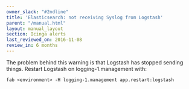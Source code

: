 ```yaml
---
owner_slack: "#2ndline"
title: 'Elasticsearch: not receiving Syslog from Logstash'
parent: "/manual.html"
layout: manual_layout
section: Icinga alerts
last_reviewed_on: 2016-11-08
review_in: 6 months
---
```


The problem behind this warning is that Logstash has stopped sending
things. Restart Logstash on logging-1.management with:

```
fab <environment> -H logging-1.management app.restart:logstash
```

